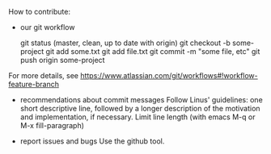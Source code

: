 How to contribute:
- our git workflow

    git status (master, clean, up to date with origin)
    git checkout -b some-project
    git add some.txt
    git add file.txt
    git commit -m "some file, etc"
    git push origin some-project

For more details, see https://www.atlassian.com/git/workflows#!workflow-feature-branch

- recommendations about commit messages
Follow Linus' guidelines: one short descriptive line, followed by a
longer description of the motivation and implementation, if
necessary. Limit line length (with emacs M-q or M-x fill-paragraph)

- report issues and bugs
Use the github tool.
